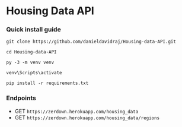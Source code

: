 # Housing Data API

### Quick install guide

```
git clone https://github.com/danieldavidraj/Housing-data-API.git
```
```
cd Housing-data-API
```
```
py -3 -m venv venv
```
```
venv\Scripts\activate
```
```
pip install -r requirements.txt
```

### Endpoints

* GET ```https://zerdown.herokuapp.com/housing_data```
* GET ```https://zerdown.herokuapp.com/housing_data/regions```
